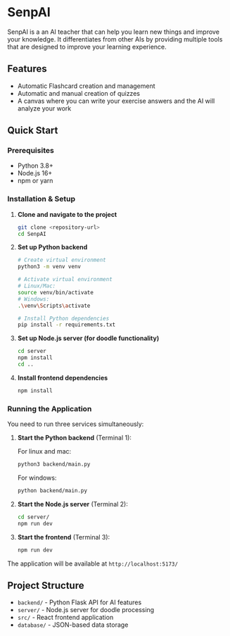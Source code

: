 # SenpAI

SenpAI is a an AI teacher that can help you learn new things and improve your knowledge. It differentiates from other AIs by providing multiple tools that are designed to improve your learning experience.

## Features

- Automatic Flashcard creation and management
- Automatic and manual creation of quizzes
- A canvas where you can write your exercise answers and the AI will analyze your work

## Quick Start

### Prerequisites

- Python 3.8+
- Node.js 16+
- npm or yarn

### Installation & Setup

1. **Clone and navigate to the project**

   ```bash
   git clone <repository-url>
   cd SenpAI
   ```

2. **Set up Python backend**

   ```bash
   # Create virtual environment
   python3 -m venv venv

   # Activate virtual environment
   # Linux/Mac:
   source venv/bin/activate
   # Windows:
   .\venv\Scripts\activate

   # Install Python dependencies
   pip install -r requirements.txt
   ```

3. **Set up Node.js server (for doodle functionality)**

   ```bash
   cd server
   npm install
   cd ..
   ```

4. **Install frontend dependencies**
   ```bash
   npm install
   ```

### Running the Application

You need to run three services simultaneously:

1. **Start the Python backend** (Terminal 1):

   For linux and mac:

   ```bash
   python3 backend/main.py
   ```

   For windows:

   ```bash
   python backend/main.py
   ```

2. **Start the Node.js server** (Terminal 2):

   ```bash
   cd server/
   npm run dev

   ```

3. **Start the frontend** (Terminal 3):
   ```bash
   npm run dev
   ```

The application will be available at `http://localhost:5173/`

## Project Structure

- `backend/` - Python Flask API for AI features
- `server/` - Node.js server for doodle processing
- `src/` - React frontend application
- `database/` - JSON-based data storage
